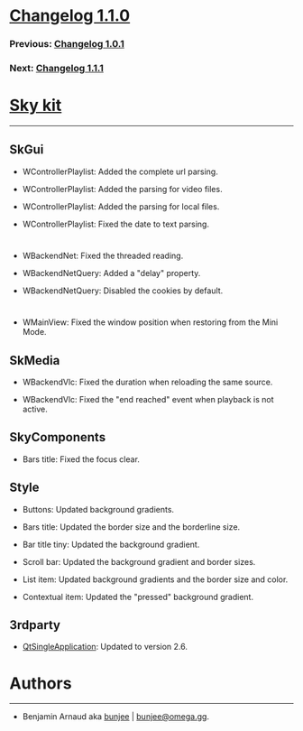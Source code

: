 # [Changelog 1.1.0](http://omega.gg/Sky/changes/1.1.0.html)

### Previous: [Changelog 1.0.1](1.0.1.html)

### Next: [Changelog 1.1.1](1.1.1.html)

# [Sky kit](http://omega.gg/Sky)
---

## SkGui

- WControllerPlaylist: Added the complete url parsing.

- WControllerPlaylist: Added the parsing for video files.

- WControllerPlaylist: Added the parsing for local files.

- WControllerPlaylist: Fixed the date to text parsing.

#

- WBackendNet: Fixed the threaded reading.

- WBackendNetQuery: Added a "delay" property.

- WBackendNetQuery: Disabled the cookies by default.

#

- WMainView: Fixed the window position when restoring from the Mini Mode.


## SkMedia

- WBackendVlc: Fixed the duration when reloading the same source.

- WBackendVlc: Fixed the "end reached" event when playback is not active.


## SkyComponents

- Bars title: Fixed the focus clear.


## Style

- Buttons: Updated background gradients.

- Bars title: Updated the border size and the borderline size.

- Bar title tiny: Updated the background gradient.

- Scroll bar: Updated the background gradient and border sizes.

- List item: Updated background gradients and the border size and color.

- Contextual item: Updated the "pressed" background gradient.


## 3rdparty

- [QtSingleApplication](http://github.com/qtproject/qt-solutions/tree/master/qtsingleapplication): Updated to version 2.6.


# Authors
---

- Benjamin Arnaud aka [bunjee](http://bunjee.me) | <bunjee@omega.gg>.
